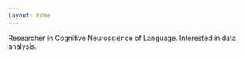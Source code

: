 ```yaml
---
layout: home
---
```


Researcher in Cognitive Neuroscience of Language.
Interested in data analysis.
